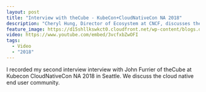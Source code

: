 ```yaml
---
layout: post
title: "Interview with theCube - KubeCon+CloudNativeCon NA 2018"
description: "Cheryl Hung, Director of Ecosystem at CNCF, discusses the cloud native end user community on theCube."
feature_image: https://d15shllkswkct0.cloudfront.net/wp-content/blogs.dir/1/files/2019/01/IMG_2933-1-768x512.jpg
video: https://www.youtube.com/embed/3vcfxbZwOFI
tags:
  - Video
  - "2018"
---
```


I recorded my second interview interview with John Furrier of theCube at Kubecon
CloudNativeCon NA 2018 in Seattle. We discuss the cloud native end user
community.
